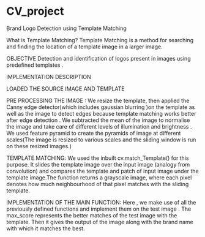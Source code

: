 # CV_project
Brand Logo Detection using Template Matching

What is Template Matching?
Template Matching is a method for searching and finding the location of a template image in a larger image.


OBJECTIVE
Detection and identification of logos present in images using predefined templates .

IMPLEMENTATION DESCRIPTION 

LOADED THE SOURCE IMAGE AND TEMPLATE

PRE PROCESSING THE IMAGE :
We resize the template, then applied the Canny edge detector(which includes gaussian blurring )on the template as well as the image to detect edges because template matching works better after edge detection .
We subtracted the mean of the image to normalise the image and take care of different levels of illumination and brightness .
We used feature pyramid to create the pyramids of image at different scales(The image is resized to various scales and the sliding window is run on these resized images.)

TEMPLATE MATCHING:
We used the inbuilt cv.match_Template() for this purpose. It slides the template image over the input image (analogy from convolution) and compares the template and patch of input image under the template image.The function returns a grayscale image, where each pixel denotes how much neighbourhood of that pixel matches with the sliding template.

IMPLEMENTATION OF THE MAIN FUNCTION:
Here , we make use of all the previously defined functions and implement them on the test image . The max_score represents the better matches of the test image with the template. Then it gives the output of the image along with the brand name with which it matches the best.  


